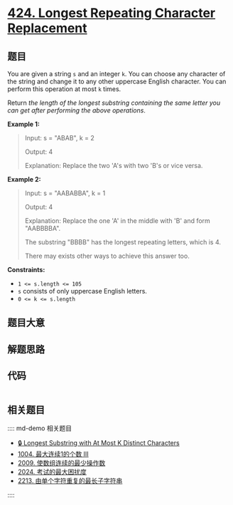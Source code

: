 # [424. Longest Repeating Character Replacement](https://leetcode.com/problems/longest-repeating-character-replacement/)

## 题目

You are given a string `s` and an integer `k`. You can choose any character of
the string and change it to any other uppercase English character. You can
perform this operation at most `k` times.

Return _the length of the longest substring containing the same letter you can
get after performing the above operations_.



**Example 1:**

> Input: s = "ABAB", k = 2
> 
> Output: 4
> 
> Explanation: Replace the two 'A's with two 'B's or vice versa.

**Example 2:**

> Input: s = "AABABBA", k = 1
> 
> Output: 4
> 
> Explanation: Replace the one 'A' in the middle with 'B' and form "AABBBBA".
> 
> The substring "BBBB" has the longest repeating letters, which is 4.
> 
> There may exists other ways to achieve this answer too.



**Constraints:**

  * `1 <= s.length <= 105`
  * `s` consists of only uppercase English letters.
  * `0 <= k <= s.length`


## 题目大意

## 解题思路

## 代码

```javascript

```

## 相关题目

:::: md-demo 相关题目
- [🔒 Longest Substring with At Most K Distinct Characters](https://leetcode.com/problems/longest-substring-with-at-most-k-distinct-characters)
- [1004. 最大连续1的个数 III](https://leetcode.com/problems/max-consecutive-ones-iii)
- [2009. 使数组连续的最少操作数](https://leetcode.com/problems/minimum-number-of-operations-to-make-array-continuous)
- [2024. 考试的最大困扰度](https://leetcode.com/problems/maximize-the-confusion-of-an-exam)
- [2213. 由单个字符重复的最长子字符串](https://leetcode.com/problems/longest-substring-of-one-repeating-character)

::::
